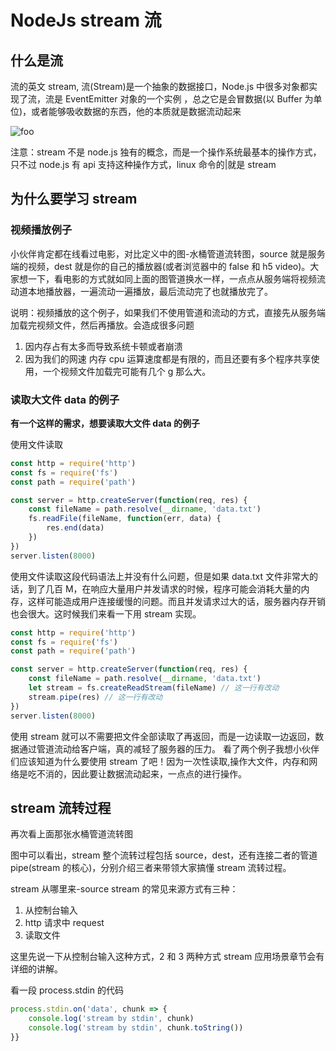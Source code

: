 # NodeJs stream 流

## 什么是流

流的英文 stream, 流(Stream)是一个抽象的数据接口，Node.js 中很多对象都实现了流，流是 EventEmitter 对象的一个实例
，总之它是会冒数据(以 Buffer 为单位)，或者能够吸收数据的东西，他的本质就是数据流动起来

<img :src="$withBase('/images/NodeJs/stream-01.png')" style="margin: 0 auto;display: block;" alt="foo">

注意：stream 不是 node.js 独有的概念，而是一个操作系统最基本的操作方式，只不过 node.js 有 api 支持这种操作方式，linux 命令的|就是 stream

## 为什么要学习 stream

### 视频播放例子

小伙伴肯定都在线看过电影，对比定义中的图-水桶管道流转图，source 就是服务端的视频，dest 就是你的自己的播放器(或者浏览器中的 false 和 h5 video)。大家想一下，看电影的方式就如同上面的图管道换水一样，一点点从服务端将视频流动道本地播放器，一遍流动一遍播放，最后流动完了也就播放完了。

说明：视频播放的这个例子，如果我们不使用管道和流动的方式，直接先从服务端加载完视频文件，然后再播放。会造成很多问题

1. 因内存占有太多而导致系统卡顿或者崩溃
2. 因为我们的网速 内存 cpu 运算速度都是有限的，而且还要有多个程序共享使用，一个视频文件加载完可能有几个 g 那么大。

### 读取大文件 data 的例子

**有一个这样的需求，想要读取大文件 data 的例子**

使用文件读取

```js
const http = require('http')
const fs = require('fs')
const path = require('path')

const server = http.createServer(function(req, res) {
	const fileName = path.resolve(__dirname, 'data.txt')
	fs.readFile(fileName, function(err, data) {
		res.end(data)
	})
})
server.listen(8000)
```

使用文件读取这段代码语法上并没有什么问题，但是如果 data.txt 文件非常大的话，到了几百 M，在响应大量用户并发请求的时候，程序可能会消耗大量的内存，这样可能造成用户连接缓慢的问题。而且并发请求过大的话，服务器内存开销也会很大。这时候我们来看一下用 stream 实现。

```js
const http = require('http')
const fs = require('fs')
const path = require('path')

const server = http.createServer(function(req, res) {
	const fileName = path.resolve(__dirname, 'data.txt')
	let stream = fs.createReadStream(fileName) // 这一行有改动
	stream.pipe(res) // 这一行有改动
})
server.listen(8000)
```

使用 stream 就可以不需要把文件全部读取了再返回，而是一边读取一边返回，数据通过管道流动给客户端，真的减轻了服务器的压力。
看了两个例子我想小伙伴们应该知道为什么要使用 stream 了吧！因为一次性读取,操作大文件，内存和网络是吃不消的，因此要让数据流动起来，一点点的进行操作。

## stream 流转过程

再次看上面那张水桶管道流转图

图中可以看出，stream 整个流转过程包括 source，dest，还有连接二者的管道 pipe(stream 的核心)，分别介绍三者来带领大家搞懂 stream 流转过程。

stream 从哪里来-source
stream 的常见来源方式有三种：

1. 从控制台输入
2. http 请求中 request
3. 读取文件

这里先说一下从控制台输入这种方式，2 和 3 两种方式 stream 应用场景章节会有详细的讲解。

看一段 process.stdin 的代码

```js
process.stdin.on('data', chunk => {
    console.log('stream by stdin', chunk)
    console.log('stream by stdin', chunk.toString())
}}
```
